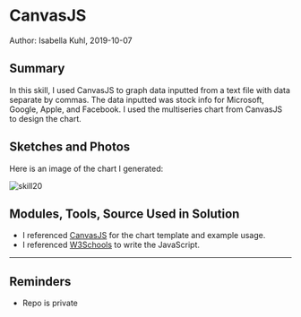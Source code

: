 #  CanvasJS

Author: Isabella Kuhl, 2019-10-07

## Summary
In this skill, I used CanvasJS to graph data inputted from a text file with data separate by commas. The data inputted was stock info for Microsoft, Google, Apple, and Facebook. I used the multiseries chart from CanvasJS to design the chart.

## Sketches and Photos

Here is an image of the chart I generated:

![skill20](https://github.com/BU-EC444/Kuhl-Isabella/blob/master/skills/cluster-2-sensor/20-datavisuals/images/skill20.PNG)

## Modules, Tools, Source Used in Solution

* I referenced [CanvasJS](https://canvasjs.com/javascript-charts/multi-series-line-chart/) for the chart template and example usage.
* I referenced [W3Schools](https://www.w3schools.com/nodejs/nodejs_filesystem.asp) to write the JavaScript.
-----

## Reminders
- Repo is private
